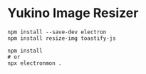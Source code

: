 # Yukino Image Resizer

```shell
npm install --save-dev electron
npm install resize-img toastify-js
```

```shell
npm install
# or
npx electronmon .
```